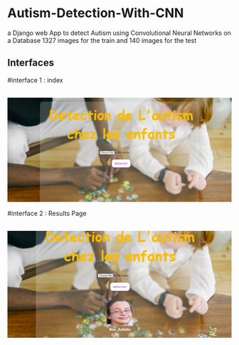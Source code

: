 # Autism-Detection-With-CNN
a Django web App to detect Autism using Convolutional Neural Networks on a Database 1327 images for the train and 140 images for the test

## Interfaces

#interface 1 : index <br /><br />

<img src="readme/index.PNG" >

#interface 2 : Results Page <br /><br />

<img src="readme/res.PNG" >
